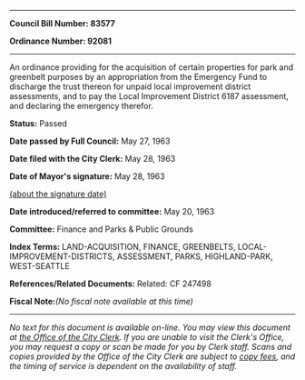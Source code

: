 

********

**Council Bill Number: 83577**
   
**Ordinance Number: 92081**
********

 An ordinance providing for the acquisition of certain properties for park and greenbelt purposes by an appropriation from the Emergency Fund to discharge the trust thereon for unpaid local improvement district assessments, and to pay the Local Improvement District 6187 assessment, and declaring the emergency therefor.

**Status:** Passed
   
**Date passed by Full Council:** May 27, 1963
   
**Date filed with the City Clerk:** May 28, 1963
   
**Date of Mayor's signature:** May 28, 1963
   
[(about the signature date)](/~public/approvaldate.htm)
   
   
   
**Date introduced/referred to committee:** May 20, 1963
   
**Committee:** Finance and Parks & Public Grounds
   
   
**Index Terms:** LAND-ACQUISITION, FINANCE, GREENBELTS, LOCAL-IMPROVEMENT-DISTRICTS, ASSESSMENT, PARKS, HIGHLAND-PARK, WEST-SEATTLE

**References/Related Documents:** Related: CF 247498

**Fiscal Note:**_(No fiscal note available at this time)_
********

_No text for this document is available on-line. You may view this document at [the Office of the City Clerk](http://www.seattle.gov/leg/clerk/contactUs.htm). If you are unable to visit the Clerk's Office, you may request a copy or scan be made for you by Clerk staff. Scans and copies provided by the Office of the City Clerk are subject to [copy fees](http://clerk.seattle.gov/~public/clerkfees.htm), and the timing of service is dependent on the availability of staff._

